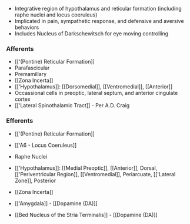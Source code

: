 - Integrative region of hypothalamus and reticular formation (including raphe nuclei and locus coeruleus)
- Implicated in pain, sympathetic response, and defensive and aversive behaviors
- Includes Nucleus of Darkschewitsch for eye moving controlling
### Afferents
- [['(Pontine) Reticular Formation]]
- Parafascicular
- Premamillary
- [[Zona Incerta]]
- [['Hypothalamus]]: [[Dorsomedial]], [[Ventromedial]], [[Anterior]]
- Occassional cells in preoptic, lateral septum, and anterior cingulate cortex
- [['Lateral Spinothalamic Tract]] - Per A.D. Craig
### Efferents
- [['(Pontine) Reticular Formation]]
- [['A6 - Locus Coeruleus]]
- Raphe Nuclei
- [['Hypothalamus]]: [[Medial Preoptic]], [[Anterior]], Dorsal, [['Periventricular Region]], [[Ventromedial]], Periarcuate, [['Lateral Zone]], Posterior
- [[Zona Incerta]]

- [['Amygdala]] - [[Dopamine (DA)]]
- [[Bed Nucleus of the Stria Terminalis]] - [[Dopamine (DA)]]